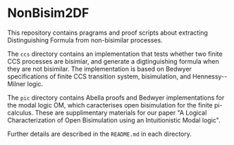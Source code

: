 # NonBisim2DF
This repository contains pragrams and proof scripts about extracting Distinguishing Formula from non-bisimilar processes.

The `ccs` directory contains an implementation that tests whether two finite CCS processes are bisimiar, and generate a digtinguishing formula when they are not bisimilar. The implementation is based on Bedwyer specifications of finite CCS transition system, bisimulation, and Hennessy--Milner logic.

The `pic` directory contains Abella proofs and Bedwyer implementations for the modal logic OM, which caracterises open bisimulation for the finite pi-calculus. These are supplimentary materials for our paper "A Logical Characterization of Open Bisimulation using an Intuitionistic Modal logic".

Further details are described in the `README.md` in each directory.
